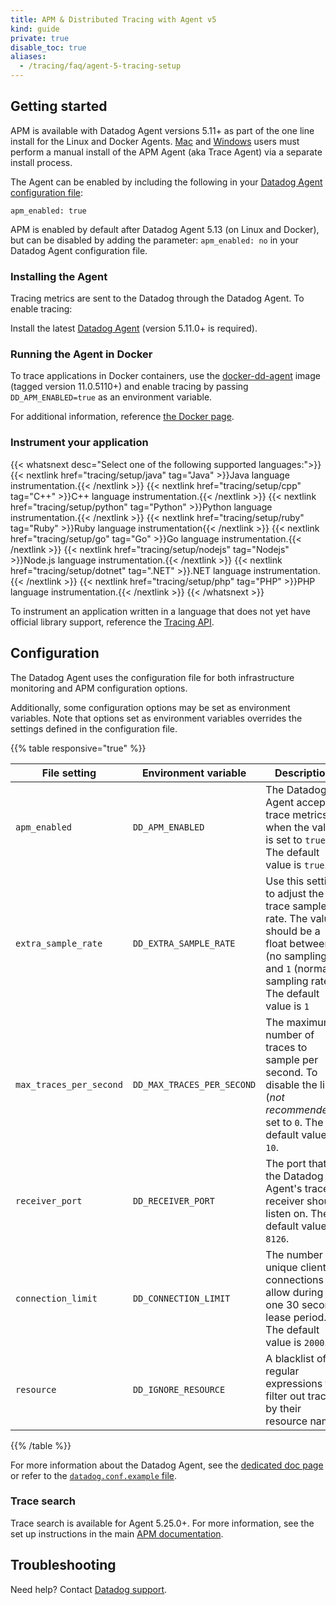 ```yaml
---
title: APM & Distributed Tracing with Agent v5
kind: guide
private: true
disable_toc: true
aliases:
  - /tracing/faq/agent-5-tracing-setup
---
```


## Getting started

APM is available with Datadog Agent versions 5.11+ as part of the one line install for the Linux and Docker Agents. [Mac][1] and [Windows][2] users must perform a manual install of the APM Agent (aka Trace Agent) via a separate install process.

The Agent can be enabled by including the following in your [Datadog Agent configuration file][3]:
```
apm_enabled: true
```

<div class="alert alert-info">
APM is enabled by default after Datadog Agent 5.13 (on Linux and Docker), but can be disabled by adding the parameter: <code>apm_enabled: no</code> in your Datadog Agent configuration file.
</div>

### Installing the Agent

Tracing metrics are sent to the Datadog through the Datadog Agent. To enable tracing:

Install the latest [Datadog Agent][4] (version 5.11.0+ is required).

### Running the Agent in Docker

To trace applications in Docker containers, use the [docker-dd-agent][5] image (tagged version 11.0.5110+) and enable tracing by passing `DD_APM_ENABLED=true` as an environment variable.

For additional information, reference [the Docker page][6].

### Instrument your application

{{< whatsnext desc="Select one of the following supported languages:">}}
    {{< nextlink href="tracing/setup/java" tag="Java" >}}Java language instrumentation.{{< /nextlink >}}
    {{< nextlink href="tracing/setup/cpp" tag="C++" >}}C++ language instrumentation.{{< /nextlink >}}
    {{< nextlink href="tracing/setup/python" tag="Python" >}}Python language instrumentation.{{< /nextlink >}}
    {{< nextlink href="tracing/setup/ruby" tag="Ruby" >}}Ruby language instrumentation{{< /nextlink >}}
    {{< nextlink href="tracing/setup/go" tag="Go" >}}Go language instrumentation.{{< /nextlink >}}
    {{< nextlink href="tracing/setup/nodejs" tag="Nodejs" >}}Node.js language instrumentation.{{< /nextlink >}}
    {{< nextlink href="tracing/setup/dotnet" tag=".NET" >}}.NET language instrumentation.{{< /nextlink >}}
    {{< nextlink href="tracing/setup/php" tag="PHP" >}}PHP language instrumentation.{{< /nextlink >}}
{{< /whatsnext >}}

To instrument an application written in a language that does not yet have official library support, reference the [Tracing API][7].

## Configuration

The Datadog Agent uses the configuration file for both infrastructure monitoring and APM configuration options.

Additionally, some configuration options may be set as environment variables. Note that options set as environment variables overrides the settings defined in the configuration file.

{{% table responsive="true" %}}

| File setting            | Environment variable       | Description                                                                                                                                                      |
| ---                     | ---                        | ---                                                                                                                                                              |
| `apm_enabled`           | `DD_APM_ENABLED`           | The Datadog Agent accepts trace metrics when the value is set to `true`. The default value is `true`.                                                            |
| `extra_sample_rate`     | `DD_EXTRA_SAMPLE_RATE`     | Use this setting to adjust the trace sample rate. The value should be a float between `0` (no sampling) and `1` (normal sampling rate). The default value is `1` |
| `max_traces_per_second` | `DD_MAX_TRACES_PER_SECOND` | The maximum number of traces to sample per second. To disable the limit (*not recommended*), set to `0`. The default value is `10`.                              |
| `receiver_port`         | `DD_RECEIVER_PORT`         | The port that the Datadog Agent's trace receiver should listen on. The default value is `8126`.                                                                  |
| `connection_limit`      | `DD_CONNECTION_LIMIT`      | The number of unique client connections to allow during one 30 second lease period. The default value is `2000`.                                                 |
| `resource`              | `DD_IGNORE_RESOURCE`       | A blacklist of regular expressions to filter out traces by their resource name.                                                                                  |

{{% /table %}}

For more information about the Datadog Agent, see the [dedicated doc page][8] or refer to the [`datadog.conf.example` file][9].

### Trace search
Trace search is available for Agent 5.25.0+. For more information, see the set up instructions in the main [APM documentation][10].

## Troubleshooting
Need help? Contact [Datadog support][11].


[1]: https://github.com/DataDog/datadog-agent/tree/master/docs/trace-agent#run-on-macos
[2]: https://github.com/DataDog/datadog-agent/tree/master/docs/trace-agent#run-on-windows
[3]: /agent/faq/where-is-the-configuration-file-for-the-agent
[4]: https://app.datadoghq.com/account/settings#agent
[5]: https://hub.docker.com/r/datadog/docker-dd-agent
[6]: /tracing/docker
[7]: /api/?lang=console#traces
[8]: /agent
[9]: https://github.com/DataDog/dd-agent/blob/master/datadog.conf.example
[10]: /tracing/setup/?tab=agent5250#trace-search
[11]: /help
